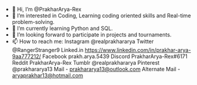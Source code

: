 - 👋 Hi, I’m @PrakharArya-Rex
- 👀 I’m interested in Coding, Learning coding oriented skills and Real-time problem-solving.
- 🌱 I’m currently learning Python and SQL.
- 💞️ I’m looking forward to participate in projects and tournaments.
- 📫 How to reach me:
Instagram @realprakhararya
Twitter @RangerStranger9
Linked.in https://www.linkedin.com/in/prakhar-arya-9aa777212/
Facebook prakh.arya.5439
Discord PrakharArya-Rex#6171
Reddit PrakharArya-Rex
Tumblr @realprakhararya
Pinterest @prakhararya13
Mail - prakhararya13@outlook.com
Alternate Mail - aryaprakhar13@hotmail.com

<!---
PrakharArya-Rex/PrakharArya-Rex is a ✨ special ✨ repository because its `README.md` (this file) appears on your GitHub profile.
You can click the Preview link to take a look at your changes.
--->
